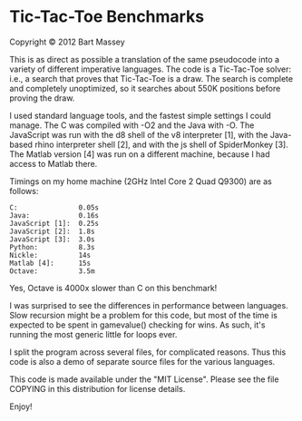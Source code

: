 # Tic-Tac-Toe Benchmarks
Copyright © 2012 Bart Massey

This is as direct as possible a translation of the same
pseudocode into a variety of different imperative languages.
The code is a Tic-Tac-Toe solver: i.e., a search that proves
that Tic-Tac-Toe is a draw. The search is complete and
completely unoptimized, so it searches about 550K positions
before proving the draw.

I used standard language tools, and the fastest simple
settings I could manage. The C was compiled with -O2 and the
Java with -O. The JavaScript was run with the d8 shell of
the v8 interpreter [1], with the Java-based rhino
interpreter shell [2], and with the js shell of SpiderMonkey
[3]. The Matlab version [4] was run on a different machine,
because I had access to Matlab there.

Timings on my home machine (2GHz Intel Core 2 Quad Q9300)
are as follows:

    C:               0.05s
    Java:            0.16s
    JavaScript [1]:  0.25s
    JavaScript [2]:  1.8s
    JavaScript [3]:  3.0s
    Python:          8.3s
    Nickle:          14s
    Matlab [4]:      15s
    Octave:          3.5m

Yes, Octave is 4000x slower than C on this benchmark!

I was surprised to see the differences in performance
between languages. Slow recursion might be a problem for
this code, but most of the time is expected to be spent in
gamevalue() checking for wins. As such, it's running the
most generic little for loops ever.

I split the program across several files, for complicated
reasons. Thus this code is also a demo of separate source
files for the various languages.

This code is made available under the "MIT License". Please
see the file COPYING in this distribution for license
details.

Enjoy!
